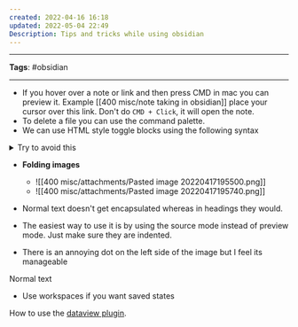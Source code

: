 ```yaml
---
created: 2022-04-16 16:18
updated: 2022-05-04 22:49
Description: Tips and tricks while using obsidian
---
```

---
**Tags**: #obsidian 

---

- If you hover  over a note or link and then press CMD in mac you can preview it. Example [[400 misc/note taking in obsidian]] place your cursor over this link. Don't do `CMD + Click`, it will open the note.
- To delete a file you can use the command palette. 
- We can use HTML style toggle blocks using the following syntax

<details> <summary>Try to avoid this</summary> 
These are toggle blocks without heading.
# We cannot have heading
</details>

- **Folding images**
	- ![[400 misc/attachments/Pasted image 20220417195500.png]]
	- ![[400 misc/attachments/Pasted image 20220417195740.png]]

- Normal text doesn't get encapsulated whereas in headings they would.
- The easiest way to use it is by using the source mode instead of preview mode. Just make sure they are indented. 
- There is an annoying dot on the left side of the image but I feel its manageable

Normal text
- Use workspaces if you want saved states

How to use the [dataview plugin](https://www.youtube.com/watch?v=7kFEl7Ovsr8).
